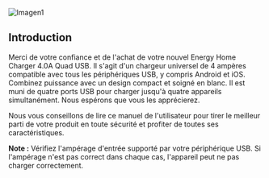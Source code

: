 ![Imagen1](http://static.energysistem.com/images/manuals/44462/5a4ca43929d21.jpg)

## Introduction

Merci de votre confiance et de l'achat de votre nouvel Energy Home Charger 4.0A Quad USB. Il s'agit d'un chargeur universel de 4 ampères compatible avec tous les périphériques USB, y compris Android et iOS. Combinez puissance avec un design compact et soigné en blanc. Il est muni de quatre ports USB pour charger jusqu'à quatre appareils simultanément. Nous espérons que vous les apprécierez.

Nous vous conseillons de lire ce manuel de l'utilisateur pour tirer le meilleur parti de votre produit en toute sécurité et profiter de toutes ses caractéristiques.

**Note :** Vérifiez l'ampérage d'entrée supporté par votre périphérique USB. Si l'ampérage n'est pas
correct dans chaque cas, l'appareil peut ne pas charger correctement.
